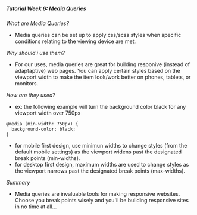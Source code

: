 ##### Tutorial Week 6: Media Queries

*What are Media Queries?*
- Media queries can be set up to apply css/scss styles when specific conditions relating to the viewing device are met.

*Why should i use them?*
- For our uses, media queries are great for building responive (instead of adaptaptive) web pages. You can apply certain styles based on the viewport width to make the item look/work better on phones, tablets, or monitors.

*How are they used?*  
- ex: the following example will turn the background color black for any viewport width over 750px
```
@media (min-width: 750px) {
  background-color: black;
}
```
- for mobile first design, use minimun widths to change styles (from the default mobile settings) as the viewport widens past the designated break points (min-widths).
- for desktop first design, maximum widths are used to change styles as the viewport narrows past the designated break points (max-widths).

*Summary*
- Media queries are invaluable tools for making responsive websites. Choose you break points wisely and you'll be building responsive sites in no time at all...

